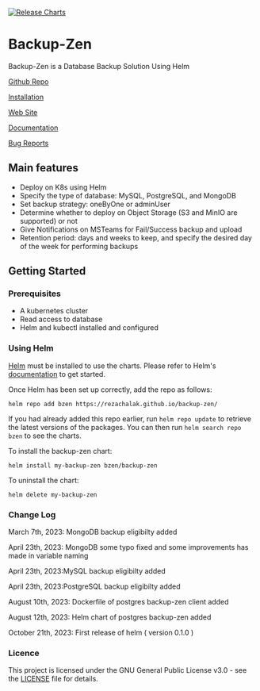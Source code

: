 [![Release Charts](https://github.com/rezachalak/backup-zen/actions/workflows/release-helm.yml/badge.svg)](https://github.com/rezachalak/backup-zen/actions/workflows/release-helm.yml)


# Backup-Zen
Backup-Zen is a Database Backup Solution Using Helm

[Github Repo](https://github.com/rezachalak/backup-zen)

[Installation](https://github.com/rezachalak/backup-zen#using-helm)

[Web Site](https://rezachalak.github.io/backup-zen/)

[Documentation](https://artifacthub.io/packages/helm/bzen/backup-zen)

<!-- [Mailing List]() -->
[Bug Reports](https://github.com/rezachalak/backup-zen/issues)
<!-- [Donate]() -->
<!-- [Scripting API]() -->

## Main features
- Deploy on K8s using Helm
- Specify the type of database: MySQL, PostgreSQL, and MongoDB
- Set backup strategy: oneByOne or adminUser
- Determine whether to deploy on Object Storage (S3 and MinIO are supported) or not 
- Give Notifications on MSTeams for Fail/Success backup and upload
- Retention period: days and weeks to keep, and specify the desired day of the week for performing backups

## Getting Started

### Prerequisites
- A kubernetes cluster
- Read access to database
- Helm and kubectl installed and configured

### Using Helm

[Helm](https://helm.sh) must be installed to use the charts.  Please refer to
Helm's [documentation](https://helm.sh/docs) to get started.

Once Helm has been set up correctly, add the repo as follows:

    helm repo add bzen https://rezachalak.github.io/backup-zen/

If you had already added this repo earlier, run `helm repo update` to retrieve
the latest versions of the packages.  You can then run `helm search repo
bzen` to see the charts.

To install the backup-zen chart:

    helm install my-backup-zen bzen/backup-zen

To uninstall the chart:

    helm delete my-backup-zen  

### Change Log

March 7th, 2023: MongoDB backup eligibilty added

April 23th, 2023: MongoDB some typo fixed and some improvements has made in variable naming

April 23th, 2023:MySQL backup eligibilty added

April 23th, 2023:PostgreSQL backup eligibilty added

August 10th, 2023: Dockerfile of postgres backup-zen client added

August 12th, 2023: Helm chart of postgres backup-zen added

October 21th, 2023: First release of helm ( version 0.1.0 )

### Licence
This project is licensed under the GNU General Public License v3.0 - see the [LICENSE](https://github.com/rezachalak/db-backup/blob/main/LICENSE) file for details.
